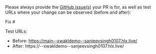 Please always provide the [GitHub issue(s)](../issues) your PR is for, as well as test URLs where your change can be observed (before and after):

Fix #<gh-issue-id>

Test URLs:
- Before: https://main--xwakldemo--sanjeevsingh0107.hlx.live/
- After: https://<branch>--xwakldemo--sanjeevsingh0107.hlx.live/

